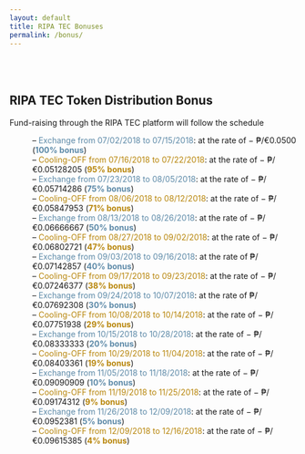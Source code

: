 ```yaml
---
layout: default
title: RIPA TEC Bonuses
permalink: /bonus/
---
```


<div id="bonus" />

<div class="spacial-features customFadeInUp" data-scroll style="margin: 80px auto 0; max-width: 1400px;">
    <section class="container">
        <div class="row">
            <div class="col-12">
                <div class="header">
                    <h2>RIPA TEC Token Distribution Bonus</h2>
                    <p>
                        Fund-raising through the RIPA TEC platform will follow the schedule
                    </p>
                </div>
            </div>
        </div>
        <div class="row">
            <div class="col-12">
                <div id="piechart"></div>
                <script type="text/javascript">
                // Load google charts
                google.charts.load('current', {'packages':['corechart']});
                google.charts.setOnLoadCallback(drawChart);
                // Draw the chart and set the chart values
                function drawChart() {
                var data = google.visualization.arrayToDataTable([
                    ['Period - Bonus', 'Duration (weeks)'],
                    ['From 07/02/2018 to 07/15/2018 - 100%', 2],
                    ['From 07/16/2018 to 07/22/2018 - 95%', 1],
                    ['From 07/23/2018 to 08/05/2018 - 75%', 2],
                    ['From 08/06/2018 to 08/12/2018 - 71%', 1],
                    ['From 08/13/2018 to 08/26/2018 - 50%', 2],
                    ['From 08/27/2018 to 09/02/2018 - 47%', 1],
                    ['From 09/03/2018 to 09/16/2018 - 40%', 2],
                    ['From 09/17/2018 to 09/23/2018 - 38%', 1],
                    ['From 09/24/2018 to 10/07/2018 - 30%', 2],
                    ['From 10/08/2018 to 10/14/2018 - 29%', 1],
                    ['From 10/15/2018 to 10/28/2018 - 20%', 2],
                    ['From 10/29/2018 to 11/04/2018 - 19%', 1],
                    ['From 11/05/2018 to 11/18/2018 - 10%', 2],
                    ['From 11/19/2018 to 11/25/2018 - 9%', 1],
                    ['From 11/26/2018 to 12/09/2018 - 5%', 2],
                    ['From 12/09/2018 to 12/16/2018 - 4%', 1]
                    ]);
                    // Optional; add a title and set the width and height of the chart
                    var options = {'title':'', 'width':1300, 'height':600};
                    // Display the chart inside the <div> element with id="piechart"
                    var chart = new google.visualization.PieChart(document.getElementById('piechart'));
                    chart.draw(data, options);
                }
                </script>
            </div>
        </div>
        <div class="row">
            <div class="col-12 text-center">
                <dl>
                    <dd>– <span style="color: #5D8AA8;">Exchange from 07/02/2018 to 07/15/2018</span>: at the rate of − ₱/€0.0500 (<span style="color: #5D8AA8;"><b>100% bonus</b></span>)</dd>
                    <dd>– <span style="color: #B8860B;">Cooling-OFF from 07/16/2018 to 07/22/2018</span>: at the rate of − ₱/€0.05128205 (<span style="color: #B8860B;"><b>95% bonus</b></span>)</dd>
                    <dd>– <span style="color: #5D8AA8;">Exchange from 07/23/2018 to 08/05/2018</span>: at the rate of − ₱/€0.05714286 (<span style="color: #5D8AA8;"><b>75% bonus</b></span>)</dd>
                    <dd>– <span style="color: #B8860B;">Cooling-OFF from 08/06/2018 to 08/12/2018</span>: at the rate of − ₱/€0.05847953 (<span style="color: #B8860B;"><b>71% bonus</b></span>)</dd>
                    <dd>– <span style="color: #5D8AA8;">Exchange from 08/13/2018 to 08/26/2018</span>: at the rate of − ₱/€0.06666667 (<span style="color: #5D8AA8;"><b>50% bonus</b></span>)</dd>
                    <dd>– <span style="color: #B8860B;">Cooling-OFF from 08/27/2018 to 09/02/2018</span>: at the rate of − ₱/€0.06802721 (<span style="color: #B8860B;"><b>47% bonus</b></span>)</dd>
                    <dd>– <span style="color: #5D8AA8;">Exchange from 09/03/2018 to 09/16/2018</span>: at the rate of ₱/€0.07142857 (<span style="color: #5D8AA8;"><b>40% bonus</b></span>)</dd>
                    <dd>– <span style="color: #B8860B;">Cooling-OFF from 09/17/2018 to 09/23/2018</span>: at the rate of − ₱/€0.07246377 (<span style="color: #B8860B;"><b>38% bonus</b></span>)</dd>
                    <dd>– <span style="color: #5D8AA8;">Exchange from 09/24/2018 to 10/07/2018</span>: at the rate of ₱/€0.07692308 (<span style="color: #5D8AA8;"><b>30% bonus</b></span>)</dd>
                    <dd>– <span style="color: #B8860B;">Cooling-OFF from 10/08/2018 to 10/14/2018</span>: at the rate of − ₱/€0.07751938 (<span style="color: #B8860B;"><b>29% bonus</b></span>)</dd>
                    <dd>– <span style="color: #5D8AA8;">Exchange from 10/15/2018 to 10/28/2018</span>: at the rate of − ₱/€0.08333333 (<span style="color: #5D8AA8;"><b>20% bonus</b></span>)</dd>
                    <dd>– <span style="color: #B8860B;">Cooling-OFF from 10/29/2018 to 11/04/2018</span>: at the rate of − ₱/€0.08403361 (<span style="color: #B8860B;"><b>19% bonus</b></span>)</dd>
                    <dd>– <span style="color: #5D8AA8;">Exchange from 11/05/2018 to 11/18/2018</span>: at the rate of − ₱/€0.09090909 (<span style="color: #5D8AA8;"><b>10% bonus</b></span>)</dd>
                    <dd>– <span style="color: #B8860B;">Cooling-OFF from 11/19/2018 to 11/25/2018</span>: at the rate of − ₱/€0.09174312 (<span style="color: #B8860B;"><b>9% bonus</b></span>)</dd>
                    <dd>– <span style="color: #5D8AA8;">Exchange from 11/26/2018 to 12/09/2018</span>: at the rate of − ₱/€0.0952381 (<span style="color: #5D8AA8;"><b>5% bonus</b></span>)</dd>
                    <dd>– <span style="color: #B8860B;">Cooling-OFF from 12/09/2018 to 12/16/2018</span>: at the rate of − ₱/€0.09615385 (<span style="color: #B8860B;"><b>4% bonus</b></span>)</dd>
                </dl>
            </div>
        </div>
    </section>
</div>
